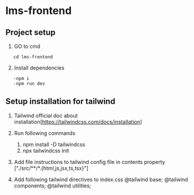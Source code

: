 # lms-frontend

## Project setup

1. GO to cmd 
```
   cd lms-frontend
```

2. Install dependencies
```
   -npm i
   -npm run dev

```

## Setup installation for tailwind

1. Tailwind official doc about installation[https://tailwindcss.com/docs/installation]

2. Run following commands
   1. npm install -D tailwindcss
   2. npx tailwindcss init

3. Add file instructions to tailwind config file in contents property
   ["./src/**/*.{html,js,jsx,ts,tsx}"]

4. Add following tailwind directives to index.css
  @tailwind base;
  @tailwind components;
  @tailwind utilities;
